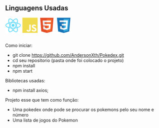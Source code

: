 <div style="display: inline_block">
  <h2>Linguagens Usadas</h2>
  <img align="center" alt="Anderson-React" height="50" width="50" src="https://raw.githubusercontent.com/devicons/devicon/master/icons/react/react-original.svg">
  <img align="center" alt="Anderson-Js" height="50" width="50" src="https://raw.githubusercontent.com/devicons/devicon/master/icons/javascript/javascript-plain.svg">
  <img align="center" alt="Anderson-HTML" height="50" width="50" src="https://raw.githubusercontent.com/devicons/devicon/master/icons/html5/html5-original.svg">
  <img align="center" alt="Anderson-CSS" height="50" width="50" src="https://raw.githubusercontent.com/devicons/devicon/master/icons/css3/css3-original.svg">
</div><br>

Como iniciar:
- git clone https://github.com/AndersonXth/Pokedex.git
- cd seu repositorio (pasta onde foi colocado o projeto)
- npm install
- npm start

Bibliotecas usadas:
- npm install axios;

Projeto esse que tem como função:
- Uma pokedex onde pode se procurar os pokemons pelo seu nome e número
- Uma lista de jogos do Pokemon


